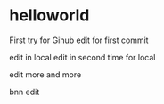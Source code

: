 # helloworld
First try for Gihub
edit for first commit

edit in local
edit in second time for local

edit more and more

bnn edit